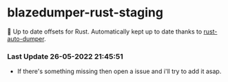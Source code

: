 # blazedumper-rust-staging

🚀 Up to date offsets for Rust. Automatically kept up to date thanks to [rust-auto-dumper](https://github.com/Akandesh/rust-auto-dumper).


### Last Update 26-05-2022 21:45:51
- If there's something missing then open a issue and i'll try to add it asap.